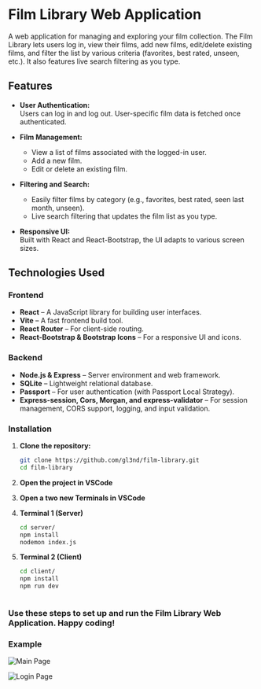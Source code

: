 # Film Library Web Application

A web application for managing and exploring your film collection. The Film Library lets users log in, view their films, add new films, edit/delete existing films, and filter the list by various criteria (favorites, best rated, unseen, etc.). It also features live search filtering as you type.

## Features

- **User Authentication:**  
  Users can log in and log out. User-specific film data is fetched once authenticated.
  
- **Film Management:**  
  - View a list of films associated with the logged-in user.
  - Add a new film.
  - Edit or delete an existing film.
  
- **Filtering and Search:**  
  - Easily filter films by category (e.g., favorites, best rated, seen last month, unseen).
  - Live search filtering that updates the film list as you type.
  
- **Responsive UI:**  
  Built with React and React-Bootstrap, the UI adapts to various screen sizes.

## Technologies Used

### Frontend

- **React** – A JavaScript library for building user interfaces.
- **Vite** – A fast frontend build tool.
- **React Router** – For client-side routing.
- **React-Bootstrap & Bootstrap Icons** – For a responsive UI and icons.

### Backend

- **Node.js & Express** – Server environment and web framework.
- **SQLite** – Lightweight relational database.
- **Passport** – For user authentication (with Passport Local Strategy).
- **Express-session, Cors, Morgan, and express-validator** – For session management, CORS support, logging, and input validation.


### Installation

1. **Clone the repository:**

   ```bash
   git clone https://github.com/gl3nd/film-library.git
   cd film-library

2. **Open the project in VSCode**

3. **Open a two new Terminals in VSCode**

4. **Terminal 1 (Server)**
    ```bash
    cd server/
    npm install
    nodemon index.js

5. **Terminal 2 (Client)**
    ```bash
    cd client/
    npm install
    npm run dev



### Use these steps to set up and run the Film Library Web Application. Happy coding!

### Example
![Main Page](screenshots/Main_page.png)

![Login Page](screenshots/LogIn_page.png)



